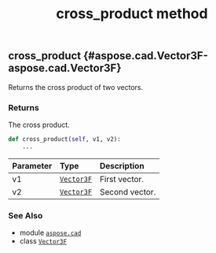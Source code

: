 ﻿---
title: cross_product method
second_title: Aspose.CAD for Python via .NET API References
description: 
type: docs
weight: 20
url: /python-net/aspose.cad/vector3f/cross_product/
is_root: false
---

## cross_product {#aspose.cad.Vector3F-aspose.cad.Vector3F}

Returns the cross product of two vectors.


### Returns 


The cross product.


```python
def cross_product(self, v1, v2):
    ...
```


| Parameter | Type | Description |
| :- | :- | :- |
| v1 | [`Vector3F`](/cad/python-net/aspose.cad/vector3f) | First vector. |
| v2 | [`Vector3F`](/cad/python-net/aspose.cad/vector3f) | Second vector. |



### See Also
* module [`aspose.cad`](../../)
* class [`Vector3F`](/cad/python-net/aspose.cad/vector3f)
